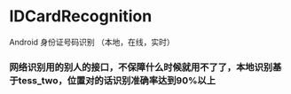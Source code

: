 # IDCardRecognition
Android 身份证号码识别 （本地，在线，实时）

### 网络识别用的别人的接口，不保障什么时候就用不了了，本地识别基于tess_two，位置对的话识别准确率达到90%以上

